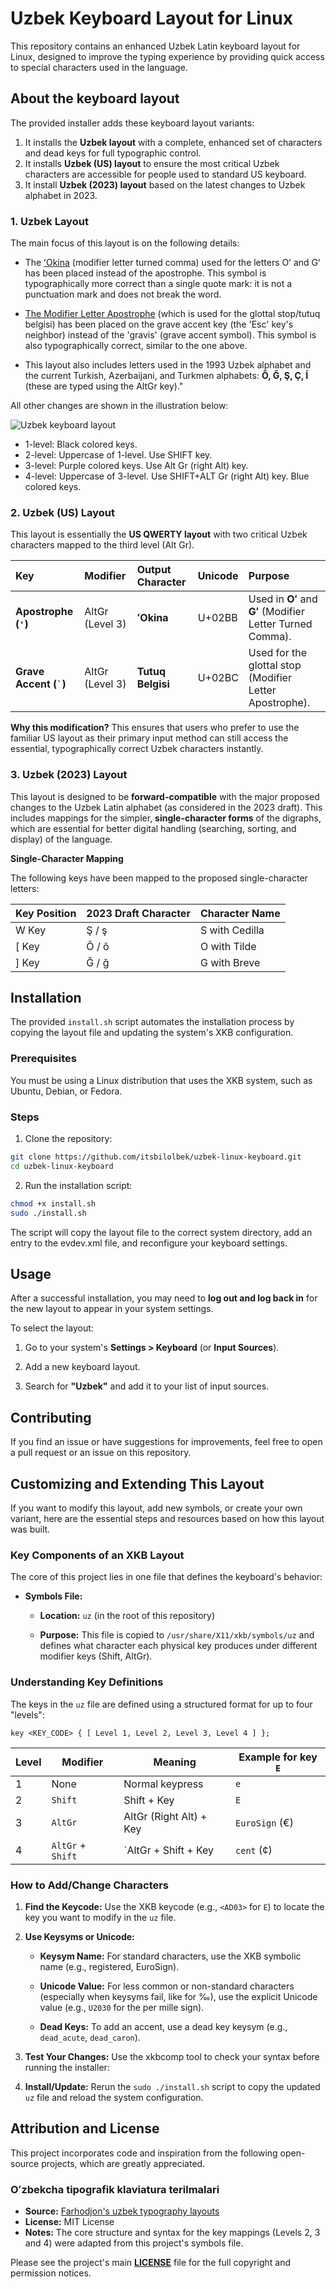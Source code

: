 # Uzbek Keyboard Layout for Linux

This repository contains an enhanced Uzbek Latin keyboard layout for Linux, designed to improve the typing experience by providing quick access to special characters used in the language.

## About the keyboard layout

The provided installer adds these keyboard layout variants:

1.  It installs the **Uzbek layout** with a complete, enhanced set of characters and dead keys for full typographic control.
2.  It installs **Uzbek (US) layout** to ensure the most critical Uzbek characters are accessible for people used to standard US keyboard.
3.  It install **Uzbek (2023) layout** based on the latest changes to Uzbek alphabet in 2023.


### 1. Uzbek Layout

The main focus of this layout is on the following details:

- The [ʻOkina](https://en.wikipedia.org/wiki/%CA%BBOkina) (modifier letter turned comma) used for the letters Oʻ and Gʻ has been placed instead of the apostrophe. This symbol is typographically more correct than a single quote mark: it is not a punctuation mark and does not break the word.

- [The Modifier Letter Apostrophe](https://en.wikipedia.org/wiki/Modifier_letter_apostrophe) (which is used for the glottal stop/tutuq belgisi) has been placed on the grave accent key (the 'Esc' key's neighbor) instead of the 'gravis' (grave accent symbol). This symbol is also typographically correct, similar to the one above.

- This layout also includes letters used in the 1993 Uzbek alphabet and the current Turkish, Azerbaijani, and Turkmen alphabets: **Ŏ, Ğ, Ş, Ç, İ** (these are typed using the AltGr key)."

All other changes are shown in the illustration below:

![Uzbek keyboard layout](./.github/assets/keyboard-layout.png)

- 1-level: Black colored keys.
- 2-level: Uppercase of 1-level. Use SHIFT key.
- 3-level: Purple colored keys. Use Alt Gr (right Alt) key.
- 4-level: Uppercase of 3-level. Use SHIFT+ALT Gr (right Alt) key. Blue colored keys.

### 2. Uzbek (US) Layout

This layout is essentially the **US QWERTY layout** with two critical Uzbek characters mapped to the third level (Alt Gr).

| Key | Modifier | Output Character | Unicode | Purpose |
| :--- | :--- | :--- | :--- | :--- |
| **Apostrophe (`'`)** | AltGr (Level 3) | **ʻOkina** | U+02BB | Used in **Oʻ** and **Gʻ** (Modifier Letter Turned Comma). |
| **Grave Accent (`` ` ``)** | AltGr (Level 3) | **Tutuq Belgisi** | U+02BC | Used for the glottal stop (Modifier Letter Apostrophe). |

**Why this modification?**
This ensures that users who prefer to use the familiar US layout as their primary input method can still access the essential, typographically correct Uzbek characters instantly.

### 3. Uzbek (2023) Layout

This layout is designed to be **forward-compatible** with the major proposed changes to the Uzbek Latin alphabet (as considered in the 2023 draft). This includes mappings for the simpler, **single-character forms** of the digraphs, which are essential for better digital handling (searching, sorting, and display) of the language.

**Single-Character Mapping**

The following keys have been mapped to the proposed single-character letters:

| Key Position | 2023 Draft Character | Character Name |
| --- | --- | --- |
| W Key | Ş / ş | S with Cedilla |
| \[ Key | Õ / õ | O with Tilde |
| \] Key | Ğ / ğ | G with Breve |

## Installation

The provided `install.sh` script automates the installation process by copying the layout file and updating the system's XKB configuration.

### Prerequisites

You must be using a Linux distribution that uses the XKB system, such as Ubuntu, Debian, or Fedora.

### Steps

1. Clone the repository:

```bash
git clone https://github.com/itsbilolbek/uzbek-linux-keyboard.git
cd uzbek-linux-keyboard
```

2. Run the installation script:

```bash
chmod +x install.sh
sudo ./install.sh
```

The script will copy the layout file to the correct system directory, add an entry to the evdev.xml file, and reconfigure your keyboard settings.

## Usage

After a successful installation, you may need to **log out and log back in** for the new layout to appear in your system settings.

To select the layout:

1. Go to your system's **Settings > Keyboard** (or **Input Sources**).

2. Add a new keyboard layout.

3. Search for **"Uzbek"** and add it to your list of input sources.

## Contributing

If you find an issue or have suggestions for improvements, feel free to open a pull request or an issue on this repository.

## Customizing and Extending This Layout

If you want to modify this layout, add new symbols, or create your own variant, here are the essential steps and resources based on how this layout was built.

### Key Components of an XKB Layout

The core of this project lies in one file that defines the keyboard's behavior:

- **Symbols File:**

    - **Location:** `uz` (in the root of this repository)

    - **Purpose:** This file is copied to `/usr/share/X11/xkb/symbols/uz` and defines what character each physical key produces under different modifier keys (Shift, AltGr).

### Understanding Key Definitions

The keys in the `uz` file are defined using a structured format for up to four "levels":

```
key <KEY_CODE> { [ Level 1, Level 2, Level 3, Level 4 ] };
```

| Level | Modifier | Meaning | Example for key `E`
| --- | --- | --- | --- |
| 1 | None | Normal keypress | `e`
| 2 | `Shift` | Shift + Key | `E`
| 3 | `AltGr` | AltGr (Right Alt) + Key | `EuroSign` (€)
| 4 | `AltGr` + `Shift` | `AltGr + Shift + Key | `cent` (¢)

### How to Add/Change Characters

1. **Find the Keycode:** Use the XKB keycode (e.g., `<AD03>` for `E`) to locate the key you want to modify in the `uz` file.

2. **Use Keysyms or Unicode:**

    - **Keysym Name:** For standard characters, use the XKB symbolic name (e.g., registered, EuroSign).

    - **Unicode Value:** For less common or non-standard characters (especially when keysyms fail, like for ‰), use the explicit Unicode value (e.g., `U2030` for the per mille sign).

    - **Dead Keys:** To add an accent, use a dead key keysym (e.g., `dead_acute`, `dead_caron`).

3. **Test Your Changes:** Use the xkbcomp tool to check your syntax before running the installer:

4. **Install/Update:** Rerun the `sudo ./install.sh` script to copy the updated `uz` file and reload the system configuration.

## Attribution and License

This project incorporates code and inspiration from the following open-source projects, which are greatly appreciated.

### Oʻzbekcha tipografik klaviatura terilmalari

* **Source:** [Farhodjon's uzbek typography layouts](https://github.com/far5n10v/uzbek-typography-layouts)
* **License:** MIT License
* **Notes:** The core structure and syntax for the key mappings (Levels 2, 3 and 4) were adapted from this project's symbols file.

Please see the project's main **[LICENSE](LICENSE)** file for the full copyright and permission notices.

